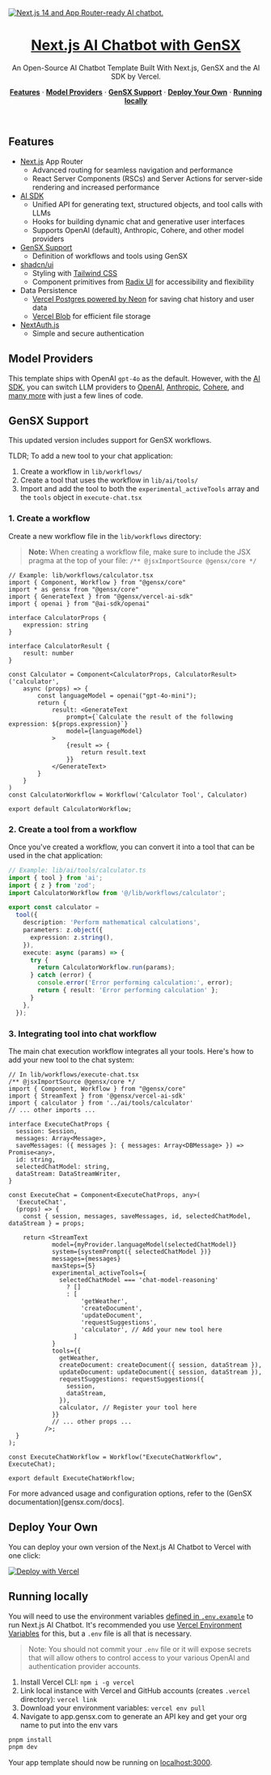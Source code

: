 <a href="https://chat.vercel.ai/">
  <img alt="Next.js 14 and App Router-ready AI chatbot." src="app/(chat)/opengraph-image.png">
  <h1 align="center">Next.js AI Chatbot with GenSX</h1>
</a>

<p align="center">
  An Open-Source AI Chatbot Template Built With Next.js, GenSX and the AI SDK by Vercel.
</p>

<p align="center">
  <a href="#features"><strong>Features</strong></a> ·
  <a href="#model-providers"><strong>Model Providers</strong></a> ·
  <a href="#gensx-support"><strong>GenSX Support</strong></a> ·
  <a href="#deploy-your-own"><strong>Deploy Your Own</strong></a> ·
  <a href="#running-locally"><strong>Running locally</strong></a>
</p>
<br/>

## Features

- [Next.js](https://nextjs.org) App Router
  - Advanced routing for seamless navigation and performance
  - React Server Components (RSCs) and Server Actions for server-side rendering and increased performance
- [AI SDK](https://sdk.vercel.ai/docs)
  - Unified API for generating text, structured objects, and tool calls with LLMs
  - Hooks for building dynamic chat and generative user interfaces
  - Supports OpenAI (default), Anthropic, Cohere, and other model providers
- [GenSX Support](https://gensx.com)
  - Definition of workflows and tools using GenSX
- [shadcn/ui](https://ui.shadcn.com)
  - Styling with [Tailwind CSS](https://tailwindcss.com)
  - Component primitives from [Radix UI](https://radix-ui.com) for accessibility and flexibility
- Data Persistence
  - [Vercel Postgres powered by Neon](https://vercel.com/storage/postgres) for saving chat history and user data
  - [Vercel Blob](https://vercel.com/storage/blob) for efficient file storage
- [NextAuth.js](https://github.com/nextauthjs/next-auth)
  - Simple and secure authentication

## Model Providers

This template ships with OpenAI `gpt-4o` as the default. However, with the [AI SDK](https://sdk.vercel.ai/docs), you can switch LLM providers to [OpenAI](https://openai.com), [Anthropic](https://anthropic.com), [Cohere](https://cohere.com/), and [many more](https://sdk.vercel.ai/providers/ai-sdk-providers) with just a few lines of code.

## GenSX Support

This updated version includes support for GenSX workflows. 

TLDR; To add a new tool to your chat application:

1. Create a workflow in `lib/workflows/`
2. Create a tool that uses the workflow in `lib/ai/tools/`
3. Import and add the tool to both the `experimental_activeTools` array and the `tools` object in `execute-chat.tsx`

### 1. Create a workflow

Create a new workflow file in the `lib/workflows` directory:

> **Note:** When creating a workflow file, make sure to include the JSX pragma at the top of your file: `/** @jsxImportSource @gensx/core */`

```tsx
// Example: lib/workflows/calculator.tsx
import { Component, Workflow } from "@gensx/core"
import * as gensx from "@gensx/core"
import { GenerateText } from "@gensx/vercel-ai-sdk"
import { openai } from "@ai-sdk/openai"

interface CalculatorProps {
    expression: string
}

interface CalculatorResult {
    result: number
}

const Calculator = Component<CalculatorProps, CalculatorResult>('calculator', 
    async (props) => {
        const languageModel = openai("gpt-4o-mini");
        return {
            result: <GenerateText
                prompt={`Calculate the result of the following expression: ${props.expression}`}
                model={languageModel}
            >
                {result => {
                    return result.text
                }}
            </GenerateText>
        }
    }
)
const CalculatorWorkflow = Workflow('Calculator Tool', Calculator)

export default CalculatorWorkflow;
```

### 2. Create a tool from a workflow

Once you've created a workflow, you can convert it into a tool that can be used in the chat application:

```typescript
// Example: lib/ai/tools/calculator.ts
import { tool } from 'ai';
import { z } from 'zod';
import CalculatorWorkflow from '@/lib/workflows/calculator';

export const calculator = 
  tool({
    description: 'Perform mathematical calculations',
    parameters: z.object({
      expression: z.string(),
    }),
    execute: async (params) => {
      try {
        return CalculatorWorkflow.run(params);
      } catch (error) {
        console.error('Error performing calculation:', error);
        return { result: 'Error performing calculation' };
      }
    },
  }); 
```

### 3. Integrating tool into chat workflow

The main chat execution workflow integrates all your tools. Here's how to add your new tool to the chat system:

```tsx
// In lib/workflows/execute-chat.tsx
/** @jsxImportSource @gensx/core */
import { Component, Workflow } from "@gensx/core"
import { StreamText } from '@gensx/vercel-ai-sdk'
import { calculator } from '../ai/tools/calculator'
// ... other imports ...

interface ExecuteChatProps {
  session: Session,
  messages: Array<Message>,
  saveMessages: ({ messages }: { messages: Array<DBMessage> }) => Promise<any>,
  id: string, 
  selectedChatModel: string,
  dataStream: DataStreamWriter,
}

const ExecuteChat = Component<ExecuteChatProps, any>(
  'ExecuteChat', 
  (props) => {
    const { session, messages, saveMessages, id, selectedChatModel, dataStream } = props;
    
    return <StreamText
            model={myProvider.languageModel(selectedChatModel)}
            system={systemPrompt({ selectedChatModel })}
            messages={messages}
            maxSteps={5}
            experimental_activeTools={
              selectedChatModel === 'chat-model-reasoning'
                ? []
                : [
                    'getWeather',
                    'createDocument',
                    'updateDocument',
                    'requestSuggestions',
                    'calculator', // Add your new tool here
                  ]
            }
            tools={{
              getWeather,
              createDocument: createDocument({ session, dataStream }),
              updateDocument: updateDocument({ session, dataStream }),
              requestSuggestions: requestSuggestions({
                session,
                dataStream,
              }),
              calculator, // Register your tool here
            }}
            // ... other props ...
          />;
  }
);

const ExecuteChatWorkflow = Workflow("ExecuteChatWorkflow", ExecuteChat);

export default ExecuteChatWorkflow;
```

For more advanced usage and configuration options, refer to the (GenSX documentation)[gensx.com/docs].



## Deploy Your Own

You can deploy your own version of the Next.js AI Chatbot to Vercel with one click:

[![Deploy with Vercel](https://vercel.com/button)](https://vercel.com/new/clone?repository-url=https%3A%2F%2Fgithub.com%2Fvercel%2Fai-chatbot&env=AUTH_SECRET,OPENAI_API_KEY&envDescription=Learn%20more%20about%20how%20to%20get%20the%20API%20Keys%20for%20the%20application&envLink=https%3A%2F%2Fgithub.com%2Fvercel%2Fai-chatbot%2Fblob%2Fmain%2F.env.example&demo-title=AI%20Chatbot&demo-description=An%20Open-Source%20AI%20Chatbot%20Template%20Built%20With%20Next.js%20and%20the%20AI%20SDK%20by%20Vercel.&demo-url=https%3A%2F%2Fchat.vercel.ai&stores=[{%22type%22:%22postgres%22},{%22type%22:%22blob%22}])

## Running locally

You will need to use the environment variables [defined in `.env.example`](.env.example) to run Next.js AI Chatbot. It's recommended you use [Vercel Environment Variables](https://vercel.com/docs/projects/environment-variables) for this, but a `.env` file is all that is necessary.

> Note: You should not commit your `.env` file or it will expose secrets that will allow others to control access to your various OpenAI and authentication provider accounts.

1. Install Vercel CLI: `npm i -g vercel`
2. Link local instance with Vercel and GitHub accounts (creates `.vercel` directory): `vercel link`
3. Download your environment variables: `vercel env pull`
4. Navigate to app.gensx.com to generate an API key and get your org name to put into the env vars

```bash
pnpm install
pnpm dev
```

Your app template should now be running on [localhost:3000](http://localhost:3000/).
